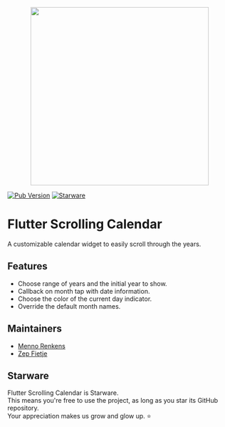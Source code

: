 <p align="center">
  <img
    src="https://raw.githubusercontent.com/mennorenkens/flutter_scrolling_calendar/master/screenshots/screenshot.png"
    height="400"
  >
</p>

[![Pub Version](https://img.shields.io/pub/v/scrolling_years_calendar)](https://pub.dev/packages/scrolling_years_calendar)
[![Starware](https://img.shields.io/badge/Starware-⭐-black?labelColor=f9b00d)](https://github.com/zepfietje/starware)

# Flutter Scrolling Calendar

A customizable calendar widget to easily scroll through the years.

## Features

- Choose range of years and the initial year to show.
- Callback on month tap with date information.
- Choose the color of the current day indicator.
- Override the default month names.

## Maintainers

- [Menno Renkens](https://github.com/mennorenkens)
- [Zep Fietje](https://github.com/zepfietje)

## Starware

Flutter Scrolling Calendar is Starware.  
This means you're free to use the project, as long as you star its GitHub repository.  
Your appreciation makes us grow and glow up. ⭐
